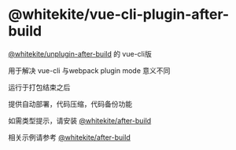 # @whitekite/vue-cli-plugin-after-build

[@whitekite/unplugin-after-build](https://www.npmjs.com/package/@whitekite/unplugin-after-build) 的 vue-cli版

用于解决 vue-cli 与webpack plugin mode 意义不同

运行于打包结束之后

提供自动部署，代码压缩，代码备份功能

如需类型提示，请安装
[@whitekite/after-build](https://www.npmjs.com/package/@whitekite/after-build)

相关示例请参考
[@whitekite/after-build](https://www.npmjs.com/package/@whitekite/after-build)

